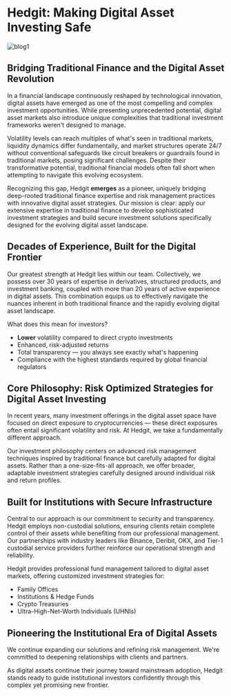 # Hedgit: Making Digital Asset Investing Safe

![blog1](https://github.com/user-attachments/assets/94c557fa-b784-4f97-9bf4-03bf6594589d)

## Bridging Traditional Finance and the Digital Asset Revolution

In a financial landscape continuously reshaped by technological innovation, digital assets have emerged as one of the most compelling and complex investment opportunities. While presenting unprecedented potential, digital asset markets also introduce unique complexities that traditional investment frameworks weren't designed to manage.

Volatility levels can reach multiples of what's seen in traditional markets, liquidity dynamics differ fundamentally, and market structures operate 24/7 without conventional safeguards like circuit breakers or guardrails found in traditional markets, posing significant challenges. Despite their transformative potential, traditional financial models often fall short when attempting to navigate this evolving ecosystem.

Recognizing this gap, Hedgit **emerges** as a pioneer, uniquely bridging deep-rooted traditional finance expertise and risk management practices with innovative digital asset strategies. Our mission is clear: apply our extensive expertise in traditional finance to develop sophisticated investment strategies and build secure investment solutions specifically designed for the evolving digital asset landscape.

## Decades of Experience, Built for the Digital Frontier

Our greatest strength at Hedgit lies within our team. Collectively, we possess over 30 years of expertise in derivatives, structured products, and investment banking, coupled with more than 20 years of active experience in digital assets. This combination equips us to effectively navigate the nuances inherent in both traditional finance and the rapidly evolving digital asset landscape.

What does this mean for investors?

- **Lower** volatility compared to direct crypto investments  
- Enhanced, risk-adjusted returns  
- Total transparency — you always see exactly what's happening  
- Compliance with the highest standards required by global financial regulators  

## Core Philosophy: Risk Optimized Strategies for Digital Asset Investing

In recent years, many investment offerings in the digital asset space have focused on direct exposure to cryptocurrencies — these direct exposures often entail significant volatility and risk. At Hedgit, we take a fundamentally different approach.

Our investment philosophy centers on advanced risk management techniques inspired by traditional finance but carefully adapted for digital assets. Rather than a one-size-fits-all approach, we offer broader, adaptable investment strategies carefully designed around individual risk and return profiles.

## Built for Institutions with Secure Infrastructure

Central to our approach is our commitment to security and transparency. Hedgit employs non-custodial solutions, ensuring clients retain complete control of their assets while benefiting from our professional management. Our partnerships with industry leaders like Binance, Deribit, OKX, and Tier-1 custodial service providers further reinforce our operational strength and reliability.

Hedgit provides professional fund management tailored to digital asset markets, offering customized investment strategies for:

- Family Offices  
- Institutions & Hedge Funds  
- Crypto Treasuries  
- Ultra-High-Net-Worth Individuals (UHNIs)  

## Pioneering the Institutional Era of Digital Assets

We continue expanding our solutions and refining risk management. We're committed to deepening relationships with clients and partners.

As digital assets continue their journey toward mainstream adoption, Hedgit stands ready to guide institutional investors confidently through this complex yet promising new frontier.
